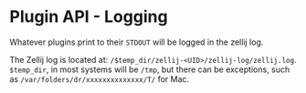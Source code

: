 # Plugin API - Logging

Whatever plugins print to their `STDOUT` will be logged in the zellij log.

The Zellij log is located at: `/$temp_dir/zellij-<UID>/zellij-log/zellij.log`. `$temp_dir`, in most systems will be `/tmp`, but there can be exceptions, such as `/var/folders/dr/xxxxxxxxxxxxxx/T/` for Mac.
